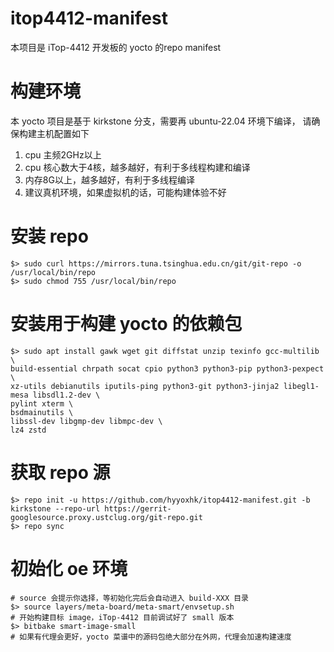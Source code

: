 # itop4412-manifest

本项目是 iTop-4412 开发板的 yocto 的repo manifest

# 构建环境

本 yocto 项目是基于 kirkstone 分支，需要再 ubuntu-22.04 环境下编译，
请确保构建主机配置如下

1. cpu 主频2GHz以上
2. cpu 核心数大于4核，越多越好，有利于多线程构建和编译
3. 内存8G以上，越多越好，有利于多线程编译
4. 建议真机环境，如果虚拟机的话，可能构建体验不好

# 安装 repo 

```shell
$> sudo curl https://mirrors.tuna.tsinghua.edu.cn/git/git-repo -o /usr/local/bin/repo
$> sudo chmod 755 /usr/local/bin/repo

```

# 安装用于构建 yocto 的依赖包

```shell
$> sudo apt install gawk wget git diffstat unzip texinfo gcc-multilib \
build-essential chrpath socat cpio python3 python3-pip python3-pexpect \
xz-utils debianutils iputils-ping python3-git python3-jinja2 libegl1-mesa libsdl1.2-dev \
pylint xterm \
bsdmainutils \
libssl-dev libgmp-dev libmpc-dev \
lz4 zstd
```

# 获取 repo 源

```shell
$> repo init -u https://github.com/hyyoxhk/itop4412-manifest.git -b kirkstone --repo-url https://gerrit-googlesource.proxy.ustclug.org/git-repo.git
$> repo sync
```

# 初始化 oe 环境

```shell
# source 会提示你选择，等初始化完后会自动进入 build-XXX 目录
$> source layers/meta-board/meta-smart/envsetup.sh
# 开始构建目标 image，iTop-4412 目前调试好了 small 版本
$> bitbake smart-image-small
# 如果有代理会更好，yocto 菜谱中的源码包绝大部分在外网，代理会加速构建速度
```
